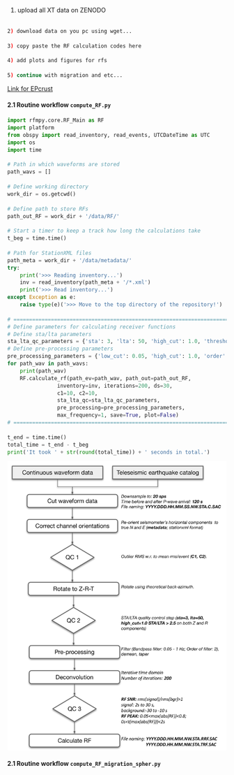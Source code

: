 <!---
INK TO DOWNLOAD A DATASET TO USE...
LOOK here for more ideas:...https://github.com/insarlab/MintPy/tree/main/docs
-->
<!---
wget https://zenodo.org/record/3952953/files/FernandinaSenDT128.tar.xz
tar -xvJf FernandinaSenDT128.tar.xz
cd FernandinaSenDT128/mintpy
smallbaselineApp.py ${MINTPY_HOME}/mintpy/data/input_files/FernandinaSenDT128.txt
-->
1) upload all XT data on ZENODO

```bash

2) download data on you pc using wget... 

3) copy paste the RF calculation codes here 

4) add plots and figures for rfs

5) continue with migration and etc...
```

[Link for EPcrust](http://eurorem.bo.ingv.it/EPcrust_solar/)


#### 2.1 Routine workflow `compute_RF.py` ####

```python
import rfmpy.core.RF_Main as RF
import platform
from obspy import read_inventory, read_events, UTCDateTime as UTC
import os
import time

# Path in which waveforms are stored
path_wavs = []

# Define working directory
work_dir = os.getcwd()

# Define path to store RFs
path_out_RF = work_dir + '/data/RF/'

# Start a timer to keep a track how long the calculations take
t_beg = time.time()

# Path for StationXML files
path_meta = work_dir + '/data/metadata/'
try:
    print('>>> Reading inventory...')
    inv = read_inventory(path_meta + '/*.xml')
    print('>>> Read inventory...')
except Exception as e:
    raise type(e)('>>> Move to the top directory of the repository!')

# =================================================================================================================== #
# Define parameters for calculating receiver functions
# Define sta/lta parameters
sta_lta_qc_parameters = {'sta': 3, 'lta': 50, 'high_cut': 1.0, 'threshold': 2.5}
# Define pre-processing parameters
pre_processing_parameters = {'low_cut': 0.05, 'high_cut': 1.0, 'order': 2, 't_before': 40, 't_after': 60}
for path_wav in path_wavs:
    print(path_wav)
    RF.calculate_rf(path_ev=path_wav, path_out=path_out_RF,
                inventory=inv, iterations=200, ds=30,
                c1=10, c2=10,
                sta_lta_qc=sta_lta_qc_parameters,
                pre_processing=pre_processing_parameters,
                max_frequency=1, save=True, plot=False)
# =================================================================================================================== #

t_end = time.time()
total_time = t_end - t_beg
print('It took ' + str(round(total_time)) + ' seconds in total.')

```

![My Image](../plots/rf_steps.jpg)

#### 2.1 Routine workflow `compute_RF_migration_spher.py` ####